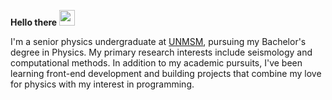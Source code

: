 **Hello there** <img src="https://media.giphy.com/media/hvRJCLFzcasrR4ia7z/giphy.gif" height="25px">

I'm a senior physics undergraduate at [UNMSM](https://unmsm.edu.pe/), pursuing my Bachelor's degree in Physics. My primary research interests include seismology and computational methods. In addition to my academic pursuits, I've been learning front-end development and building projects that combine my love for physics with my interest in programming.

